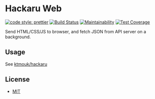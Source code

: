 # Hackaru Web

[![code style: prettier](https://img.shields.io/badge/code_style-prettier-ff69b4.svg?style=flat-square)](https://github.com/prettier/prettier)
[![Build Status](https://travis-ci.org/ktmouk/hackaru-web.svg?branch=master)](https://travis-ci.org/ktmouk/hackaru-web)
[![Maintainability](https://api.codeclimate.com/v1/badges/fd01121360a3fd652411/maintainability)](https://codeclimate.com/github/ktmouk/hackaru-web/maintainability)
[![Test Coverage](https://api.codeclimate.com/v1/badges/fd01121360a3fd652411/test_coverage)](https://codeclimate.com/github/ktmouk/hackaru-web/test_coverage)

Send HTML/CSS/JS to browser, and fetch JSON from API server on a background.

## Usage

See [ktmouk/hackaru](https://github.com/ktmouk/hackaru)

## License

- [MIT](./LICENSE)
